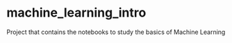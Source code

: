 # machine_learning_intro
Project that contains the notebooks to study the basics of Machine Learning
